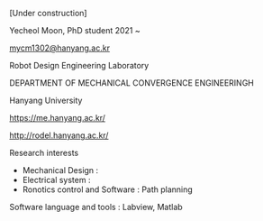 [Under construction]

Yecheol Moon, PhD student 2021 ~

mycm1302@hanyang.ac.kr

Robot Design Engineering Laboratory

DEPARTMENT OF MECHANICAL CONVERGENCE ENGINEERINGH

Hanyang University

https://me.hanyang.ac.kr/

http://rodel.hanyang.ac.kr/

Research interests
- Mechanical Design : 
- Electrical system : 
- Ronotics control and Software : Path planning

Software language and tools : Labview, Matlab






<!--
**MoonMeal/MoonMeal** is a ✨ _special_ ✨ repository because its `README.md` (this file) appears on your GitHub profile.

Here are some ideas to get you started:

- 🔭 I’m currently working on ...
- 🌱 I’m currently learning ...
- 👯 I’m looking to collaborate on ...
- 🤔 I’m looking for help with ...
- 💬 Ask me about ...
- 📫 How to reach me: ...
- 😄 Pronouns: ...
- ⚡ Fun fact: ...
-->
